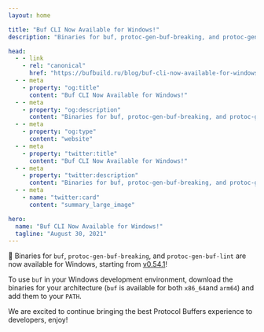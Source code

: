```yaml
---
layout: home

title: "Buf CLI Now Available for Windows!"
description: "Binaries for buf, protoc-gen-buf-breaking, and protoc-gen-buf-lint are now available for Windows, starting from v0.54.1!"

head:
  - - link
    - rel: "canonical"
      href: "https://bufbuild.ru/blog/buf-cli-now-available-for-windows"
  - - meta
    - property: "og:title"
      content: "Buf CLI Now Available for Windows!"
  - - meta
    - property: "og:description"
      content: "Binaries for buf, protoc-gen-buf-breaking, and protoc-gen-buf-lint are now available for Windows, starting from v0.54.1!"
  - - meta
    - property: "og:type"
      content: "website"
  - - meta
    - property: "twitter:title"
      content: "Buf CLI Now Available for Windows!"
  - - meta
    - property: "twitter:description"
      content: "Binaries for buf, protoc-gen-buf-breaking, and protoc-gen-buf-lint are now available for Windows, starting from v0.54.1!"
  - - meta
    - name: "twitter:card"
      content: "summary_large_image"

hero:
  name: "Buf CLI Now Available for Windows!"
  tagline: "August 30, 2021"
---
```


🎉 Binaries for `buf`, `protoc-gen-buf-breaking`, and `protoc-gen-buf-lint` are now available for Windows, starting from [v0.54.1](https://github.com/bufbuild/buf/releases/tag/v0.54.1)!

To use `buf` in your Windows development environment, download the binaries for your architecture (`buf` is available for both `x86_64`and `arm64`) and add them to your `PATH`.

We are excited to continue bringing the best Protocol Buffers experience to developers, enjoy!

‍
